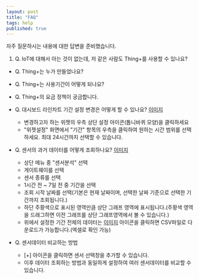 ```yaml
---
layout: post
title: "FAQ"
tags: help
published: true
---
```


자주 질문하시는 내용에 대한 답변을 준비했습니다.

1. Q. IoT에 대해서 아는 것이 없는데, 저 같은 사람도 Thing+를 사용할 수 있나요?

* Q. Thing+는 누가 만들었나요?

* Q. Thing+는 사용기간이 어떻게 되나요?

* Q. Thing+의 요금 정책이 궁금합니다.

* Q. 대시보드 라인차트 기간 설정 변경은 어떻게 할 수 있나요?
[이미지]()
  - 변경하고자 하는 위젯의 우측 상단 설정 아이콘(톱니바퀴 모양)을 클릭하세요
  - "위젯설정" 화면에서 "기간" 항목의 우측을 클릭하여 원하는 시간 범위를 선택하세요. 최대 24시간까지 선택할 수 있습니다.

* Q. 센서의 과거 데이터를 어떻게 조회하나요?
[이미지]()
  - 상단 메뉴 중 "센서분석" 선택
  - 게이트웨이를 선택
  - 센서 종류를 선택
  - 1시간 전 ~ 7일 전 중 기간을 선택
  - 조회 시작 날짜를 선택(기본은 현재 날짜이며, 선택한 날짜 기준으로 선택한 기간까지 조회됩니다.)
  - 하단 주황색으로 표시된 영역만큼 상단 그래프 영역에 표시됩니다.(주황색 영역을 드래그하면 이전 그래프를 상단 그래프영역에서 볼 수 있습니다.)
  - 위에서 설정한 기간 전체의 데이터는 [이미지]() 아이콘을 클릭하면 CSV파일로 다운로드가 가능합니다.(엑셀로 확인 가능)
* Q. 센서데이터 비교하는 방법
  - [+] 아이콘을 클릭하면 센서 선택창을 추가할 수 있습니다.
  - 이후 데이터 조회하는 방법과 동일하게 설정하여 여러 센서데이터를 비교할 수 있습니다.
